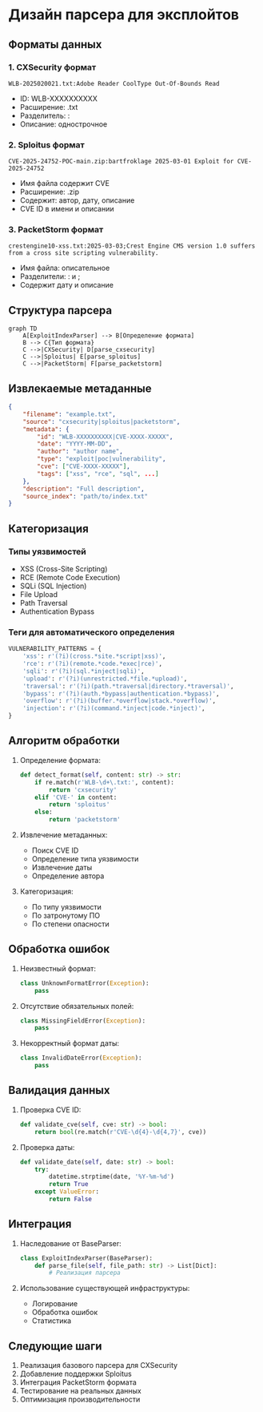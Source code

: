 # Дизайн парсера для эксплойтов

## Форматы данных

### 1. CXSecurity формат
```
WLB-2025020021.txt:Adobe Reader CoolType Out-Of-Bounds Read
```
- ID: WLB-XXXXXXXXXX
- Расширение: .txt
- Разделитель: :
- Описание: однострочное

### 2. Sploitus формат
```
CVE-2025-24752-POC-main.zip:bartfroklage 2025-03-01 Exploit for CVE-2025-24752
```
- Имя файла содержит CVE
- Расширение: .zip
- Содержит: автор, дату, описание
- CVE ID в имени и описании

### 3. PacketStorm формат
```
crestengine10-xss.txt:2025-03-03;Crest Engine CMS version 1.0 suffers from a cross site scripting vulnerability.
```
- Имя файла: описательное
- Разделители: : и ;
- Содержит дату и описание

## Структура парсера

```mermaid
graph TD
    A[ExploitIndexParser] --> B[Определение формата]
    B --> C{Тип формата}
    C -->|CXSecurity| D[parse_cxsecurity]
    C -->|Sploitus| E[parse_sploitus]
    C -->|PacketStorm| F[parse_packetstorm]
```

## Извлекаемые метаданные

```json
{
    "filename": "example.txt",
    "source": "cxsecurity|sploitus|packetstorm",
    "metadata": {
        "id": "WLB-XXXXXXXXXX|CVE-XXXX-XXXXX",
        "date": "YYYY-MM-DD",
        "author": "author name",
        "type": "exploit|poc|vulnerability",
        "cve": ["CVE-XXXX-XXXXX"],
        "tags": ["xss", "rce", "sql", ...]
    },
    "description": "Full description",
    "source_index": "path/to/index.txt"
}
```

## Категоризация

### Типы уязвимостей
- XSS (Cross-Site Scripting)
- RCE (Remote Code Execution)
- SQLi (SQL Injection)
- File Upload
- Path Traversal
- Authentication Bypass

### Теги для автоматического определения
```python
VULNERABILITY_PATTERNS = {
    'xss': r'(?i)(cross.*site.*script|xss)',
    'rce': r'(?i)(remote.*code.*exec|rce)',
    'sqli': r'(?i)(sql.*inject|sqli)',
    'upload': r'(?i)(unrestricted.*file.*upload)',
    'traversal': r'(?i)(path.*traversal|directory.*traversal)',
    'bypass': r'(?i)(auth.*bypass|authentication.*bypass)',
    'overflow': r'(?i)(buffer.*overflow|stack.*overflow)',
    'injection': r'(?i)(command.*inject|code.*inject)',
}
```

## Алгоритм обработки

1. Определение формата:
   ```python
   def detect_format(self, content: str) -> str:
       if re.match(r'WLB-\d+\.txt:', content):
           return 'cxsecurity'
       elif 'CVE-' in content:
           return 'sploitus'
       else:
           return 'packetstorm'
   ```

2. Извлечение метаданных:
   - Поиск CVE ID
   - Определение типа уязвимости
   - Извлечение даты
   - Определение автора

3. Категоризация:
   - По типу уязвимости
   - По затронутому ПО
   - По степени опасности

## Обработка ошибок

1. Неизвестный формат:
   ```python
   class UnknownFormatError(Exception):
       pass
   ```

2. Отсутствие обязательных полей:
   ```python
   class MissingFieldError(Exception):
       pass
   ```

3. Некорректный формат даты:
   ```python
   class InvalidDateError(Exception):
       pass
   ```

## Валидация данных

1. Проверка CVE ID:
   ```python
   def validate_cve(self, cve: str) -> bool:
       return bool(re.match(r'CVE-\d{4}-\d{4,7}', cve))
   ```

2. Проверка даты:
   ```python
   def validate_date(self, date: str) -> bool:
       try:
           datetime.strptime(date, '%Y-%m-%d')
           return True
       except ValueError:
           return False
   ```

## Интеграция

1. Наследование от BaseParser:
   ```python
   class ExploitIndexParser(BaseParser):
       def parse_file(self, file_path: str) -> List[Dict]:
           # Реализация парсера
   ```

2. Использование существующей инфраструктуры:
   - Логирование
   - Обработка ошибок
   - Статистика

## Следующие шаги

1. Реализация базового парсера для CXSecurity
2. Добавление поддержки Sploitus
3. Интеграция PacketStorm формата
4. Тестирование на реальных данных
5. Оптимизация производительности